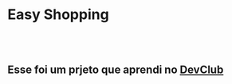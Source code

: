 <h1>Easy Shopping</h1>
<br>
<br>
<h2>Esse foi um prjeto que aprendi no <a href="https://rodolfomori.com.br/devclub">DevClub</a></h2>
